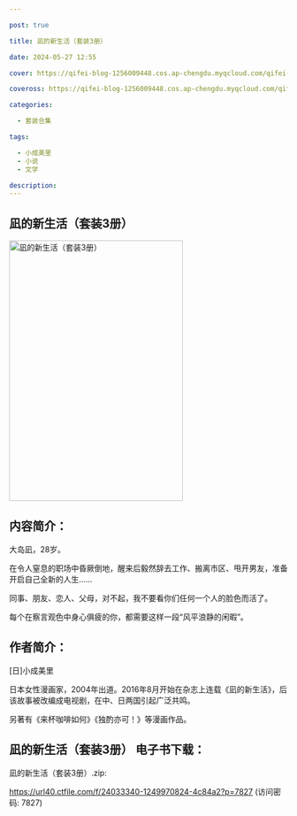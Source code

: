 ```yaml
---

post: true

title: 凪的新生活（套装3册）

date: 2024-05-27 12:55

cover: https://qifei-blog-1256009448.cos.ap-chengdu.myqcloud.com/qifei-blog/65fff54e9f345e8d031e73f4.jpg

coveross: https://qifei-blog-1256009448.cos.ap-chengdu.myqcloud.com/qifei-blog/65fff54e9f345e8d031e73f4.jpg

categories:

  - 套装合集

tags:

  - 小成美里
  - 小说
  - 文学

description:
---
```


## 凪的新生活（套装3册）
<img alt="凪的新生活（套装3册） " class="aligncenter loading" data-was-processed="true" decoding="async" fetchpriority="high" height="471" src="https://qifei-blog-1256009448.cos.ap-chengdu.myqcloud.com/qifei-blog/65fff54e9f345e8d031e73f4.jpg " style="cursor: zoom-in;" width="314"/>

## 内容简介：

大岛凪，28岁。<br/>

在令人窒息的职场中昏厥倒地，醒来后毅然辞去工作、搬离市区、甩开男友，准备开启自己全新的人生……<br/>

同事、朋友、恋人、父母，对不起，我不要看你们任何一个人的脸色而活了。<br/>

每个在察言观色中身心俱疲的你，都需要这样一段“风平浪静的闲暇”。

## 作者简介：

[日]小成美里<br/>

日本女性漫画家，2004年出道。2016年8月开始在杂志上连载《凪的新生活》，后该故事被改编成电视剧，在中、日两国引起广泛共鸣。<br/>

另著有《来杯咖啡如何》《独酌亦可！》等漫画作品。

## 凪的新生活（套装3册） 电子书下载：



凪的新生活（套装3册）.zip: 

https://url40.ctfile.com/f/24033340-1249970824-4c84a2?p=7827 (访问密码: 7827)
